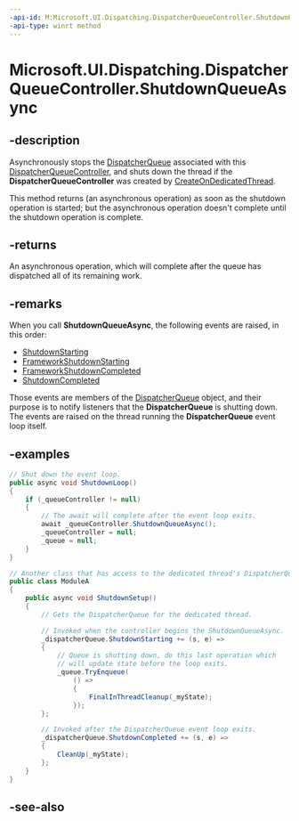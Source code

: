 ```yaml
---
-api-id: M:Microsoft.UI.Dispatching.DispatcherQueueController.ShutdownQueueAsync
-api-type: winrt method
---
```


# Microsoft.UI.Dispatching.DispatcherQueueController.ShutdownQueueAsync

<!--
public Windows.Foundation.IAsyncAction ShutdownQueueAsync ();
-->

## -description

Asynchronously stops the [DispatcherQueue](./dispatcherqueue.md) associated with this [DispatcherQueueController](./dispatcherqueuecontroller.md), and shuts down the thread if the **DispatcherQueueController** was created by [CreateOnDedicatedThread](dispatcherqueuecontroller_createondedicatedthread_660689653.md).

This method returns (an asynchronous operation) as soon as the shutdown operation is started; but the asynchronous operation doesn't complete until the shutdown operation is complete.

## -returns

An asynchronous operation, which will complete after the queue has dispatched all of its remaining work.

## -remarks

When you call **ShutdownQueueAsync**, the following events are raised, in this order:

* [ShutdownStarting](./dispatcherqueue_shutdownstarting.md)
* [FrameworkShutdownStarting](./dispatcherqueue_frameworkshutdownstarting.md)
* [FrameworkShutdownCompleted](./dispatcherqueue_frameworkshutdowncompleted.md)
* [ShutdownCompleted](./dispatcherqueue_shutdowncompleted.md)

Those events are members of the [DispatcherQueue](./dispatcherqueue.md) object, and their purpose is to notify listeners that the **DispatcherQueue** is shutting down. The events are raised on the thread running the **DispatcherQueue** event loop itself.

## -examples

```csharp
// Shut down the event loop.
public async void ShutdownLoop()
{
    if (_queueController != null)
    {
        // The await will complete after the event loop exits.
        await _queueController.ShutdownQueueAsync();
        _queueController = null;
        _queue = null;
    }
}

// Another class that has access to the dedicated thread's DispatcherQueue.
public class ModuleA
{
    public async void ShutdownSetup()
    {
        // Gets the DispatcherQueue for the dedicated thread.

        // Invoked when the controller begins the ShutdownQueueAsync.
        _dispatcherQueue.ShutdownStarting += (s, e) =>
        {
            // Queue is shutting down, do this last operation which
            // will update state before the loop exits.
            _queue.TryEnqueue(
                () =>
                {
                    FinalInThreadCleanup(_myState);
                });
        };

        // Invoked after the DispatcherQueue event loop exits.
        _dispatcherQueue.ShutdownCompleted += (s, e) =>
        {
            CleanUp(_myState);
        };
    }
}
```

## -see-also
